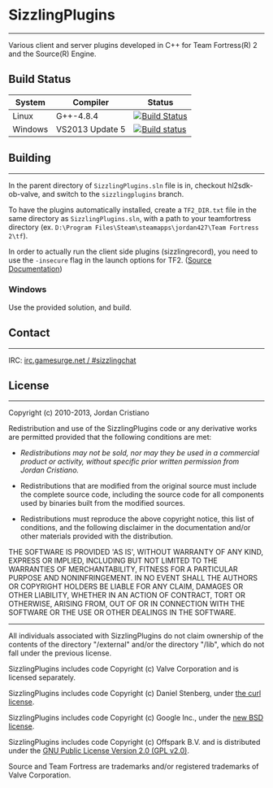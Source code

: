 
# SizzlingPlugins
- - -
Various client and server plugins developed in C++ for Team Fortress(R) 2 and the Source(R) Engine.

## Build Status
| System | Compiler | Status |
| ------ | -------- | ------ |
| Linux | G++-4.8.4 | [![Build Status](https://semaphoreci.com/api/v1/hamfisted/sizzlingplugins/branches/master/badge.svg)](https://semaphoreci.com/hamfisted/sizzlingplugins) |
| Windows | VS2013 Update 5 | [![Build status](https://ci.appveyor.com/api/projects/status/kqsa1q20v8kokgii/branch/master?svg=true)](https://ci.appveyor.com/project/SizzlingCalamari/sizzlingplugins/branch/master) |

## Building
- - -

In the parent directory of `SizzlingPlugins.sln` file is in, checkout hl2sdk-ob-valve, and switch to the `sizzlingplugins` branch.

To have the plugins automatically installed, create a `TF2_DIR.txt` file in the same directory as `SizzlingPlugins.sln`, with a path to your teamfortress directory (ex. `D:\Program Files\Steam\steamapps\jordan427\Team Fortress 2\tf`).

In order to actually run the client side plugins (sizzlingrecord), you need to use the `-insecure` flag in the launch options for TF2. ([Source Documentation](https://developer.valvesoftware.com/wiki/Client_plugins))

### Windows
 
Use the provided solution, and build.

## Contact
- - -

IRC: [irc.gamesurge.net / #sizzlingchat](irc://irc.gamesurge.net/sizzlingchat)


## License 
- - -

Copyright (c) 2010-2013, Jordan Cristiano  
<jordan DOT first six letters of last name AT gmail DOT com>

Redistribution and use of the SizzlingPlugins code or any derivative
works are permitted provided that the following conditions are met:

* _Redistributions may not be sold, nor may they be used in a commercial
product or activity, without specific prior written permission from
Jordan Cristiano._
 
* Redistributions that are modified from the original source must include
the complete source code, including the source code for all components
used by binaries built from the modified sources.

* Redistributions must reproduce the above copyright notice, this list
of conditions, and the following disclaimer in the documentation and/or
other materials provided with the distribution.

THE SOFTWARE IS PROVIDED 'AS IS', WITHOUT WARRANTY OF ANY KIND,
EXPRESS OR IMPLIED, INCLUDING BUT NOT LIMITED TO THE WARRANTIES OF
MERCHANTABILITY, FITNESS FOR A PARTICULAR PURPOSE AND NONINFRINGEMENT.
IN NO EVENT SHALL THE AUTHORS OR COPYRIGHT HOLDERS BE LIABLE FOR ANY
CLAIM, DAMAGES OR OTHER LIABILITY, WHETHER IN AN ACTION OF CONTRACT,
TORT OR OTHERWISE, ARISING FROM, OUT OF OR IN CONNECTION WITH THE
SOFTWARE OR THE USE OR OTHER DEALINGS IN THE SOFTWARE.

- - -
All individuals associated with SizzlingPlugins do not claim ownership of 
the contents of the directory "/external" and/or the directory "/lib",
which do not fall under the previous license.

SizzlingPlugins includes code Copyright (c) Valve Corporation and is licensed separately.

SizzlingPlugins includes code Copyright (c) Daniel Stenberg, under [the curl license](http://curl.haxx.se/docs/copyright.html).

SizzlingPlugins includes code Copyright (c) Google Inc., under the [new BSD license](http://opensource.org/licenses/BSD-3-Clause).

SizzlingPlugins includes code Copyright (c) Offspark B.V. and is distributed under the [GNU Public License Version 2.0 (GPL v2.0)](http://www.gnu.org/licenses/old-licenses/gpl-2.0.html).

Source and Team Fortress are trademarks and/or registered trademarks of Valve Corporation.
